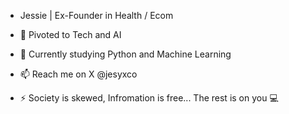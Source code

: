 - Jessie | Ex-Founder in Health / Ecom
- 👀 Pivoted to Tech and AI
- 🌱 Currently studying Python and Machine Learning

- 📫 Reach me on X @jesyxco

- ⚡ Society is skewed, Infromation is free... The rest is on you 💻


